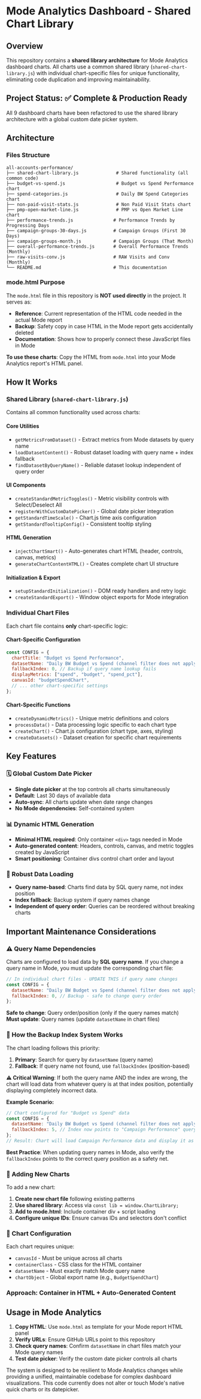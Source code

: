 # Mode Analytics Dashboard - Shared Chart Library

## Overview

This repository contains a **shared library architecture** for Mode Analytics dashboard charts. All charts use a common shared library (`shared-chart-library.js`) with individual chart-specific files for unique functionality, eliminating code duplication and improving maintainability.

## Project Status: ✅ Complete & Production Ready

All 9 dashboard charts have been refactored to use the shared library architecture with a global custom date picker system.

## Architecture

### Files Structure

```
all-accounts-performance/
├── shared-chart-library.js              # Shared functionality (all common code)
├── budget-vs-spend.js                   # Budget vs Spend Performance chart
├── spend-categories.js                  # Daily BW Spend Categories chart
├── non-paid-visit-stats.js              # Non Paid Visit Stats chart
├── pmp-open-market-line.js              # PMP vs Open Market Line chart
├── performance-trends.js               # Performance Trends by Progressing Days
├── campaign-groups-30-days.js          # Campaign Groups (First 30 Days)
├── campaign-groups-month.js            # Campaign Groups (That Month)
├── overall-performance-trends.js       # Overall Performance Trends (Monthly)
├── raw-visits-conv.js                  # RAW Visits and Conv (Monthly)
└── README.md                           # This documentation
```

### mode.html Purpose

The `mode.html` file in this repository is **NOT used directly** in the project. It serves as:

- **Reference**: Current representation of the HTML code needed in the actual Mode report
- **Backup**: Safety copy in case HTML in the Mode report gets accidentally deleted
- **Documentation**: Shows how to properly connect these JavaScript files in Mode

**To use these charts**: Copy the HTML from `mode.html` into your Mode Analytics report's HTML panel.

## How It Works

### Shared Library (`shared-chart-library.js`)

Contains all common functionality used across charts:

#### Core Utilities

- `getMetricsFromDataset()` - Extract metrics from Mode datasets by query name
- `loadDatasetContent()` - Robust dataset loading with query name + index fallback
- `findDatasetByQueryName()` - Reliable dataset lookup independent of query order

#### UI Components

- `createStandardMetricToggles()` - Metric visibility controls with Select/Deselect All
- `registerWithCustomDatePicker()` - Global date picker integration
- `getStandardTimeScale()` - Chart.js time axis configuration
- `getStandardTooltipConfig()` - Consistent tooltip styling

#### HTML Generation

- `injectChartSmart()` - Auto-generates chart HTML (header, controls, canvas, metrics)
- `generateChartContentHTML()` - Creates complete chart UI structure

#### Initialization & Export

- `setupStandardInitialization()` - DOM ready handlers and retry logic
- `createStandardExport()` - Window object exports for Mode integration

### Individual Chart Files

Each chart file contains **only** chart-specific logic:

#### Chart-Specific Configuration

```javascript
const CONFIG = {
  chartTitle: "Budget vs Spend Performance",
  datasetName: "Daily BW Budget vs Spend (channel filter does not apply)",
  fallbackIndex: 0, // Backup if query name lookup fails
  displayMetrics: ["spend", "budget", "spend_pct"],
  canvasId: "budgetSpendChart",
  // ... other chart-specific settings
};
```

#### Chart-Specific Functions

- `createDynamicMetrics()` - Unique metric definitions and colors
- `processData()` - Data processing logic specific to each chart type
- `createChart()` - Chart.js configuration (chart type, axes, styling)
- `createDatasets()` - Dataset creation for specific chart requirements

## Key Features

### 🗓️ Global Custom Date Picker

- **Single date picker** at the top controls all charts simultaneously
- **Default**: Last 30 days of available data
- **Auto-sync**: All charts update when date range changes
- **No Mode dependencies**: Self-contained system

### 📊 Dynamic HTML Generation

- **Minimal HTML required**: Only container `<div>` tags needed in Mode
- **Auto-generated content**: Headers, controls, canvas, and metric toggles created by JavaScript
- **Smart positioning**: Container divs control chart order and layout

### 🔄 Robust Data Loading

- **Query name-based**: Charts find data by SQL query name, not index position
- **Index fallback**: Backup system if query names change
- **Independent of query order**: Queries can be reordered without breaking charts

## Important Maintenance Considerations

### ⚠️ Query Name Dependencies

Charts are configured to load data by **SQL query name**. If you change a query name in Mode, you must update the corresponding chart file:

```javascript
// In individual chart files - UPDATE THIS if query name changes
const CONFIG = {
  datasetName: "Daily BW Budget vs Spend (channel filter does not apply)", // Must match Mode query name exactly
  fallbackIndex: 0, // Backup - safe to change query order
};
```

**Safe to change**: Query order/position (only if the query names match)  
**Must update**: Query names (update `datasetName` in chart files)

### 🔧 How the Backup Index System Works

The chart loading follows this priority:

1. **Primary**: Search for query by `datasetName` (query name)
2. **Fallback**: If query name not found, use `fallbackIndex` (position-based)

**⚠️ Critical Warning**: If both the query name AND the index are wrong, the chart will load data from whatever query is at that index position, potentially displaying completely incorrect data.

**Example Scenario:**

```javascript
// Chart configured for "Budget vs Spend" data
const CONFIG = {
  datasetName: "Daily BW Budget vs Spend (channel filter does not apply)", // Query renamed in Mode
  fallbackIndex: 5, // Index now points to "Campaign Performance" query
};
// Result: Chart will load Campaign Performance data and display it as Budget vs Spend!
```

**Best Practice**: When updating query names in Mode, also verify the `fallbackIndex` points to the correct query position as a safety net.

### 🔧 Adding New Charts

To add a new chart:

1. **Create new chart file** following existing patterns
2. **Use shared library**: Access via `const lib = window.ChartLibrary;`
3. **Add to mode.html**: Include container div + script loading
4. **Configure unique IDs**: Ensure canvas IDs and selectors don't conflict

### 📝 Chart Configuration

Each chart requires unique:

- `canvasId` - Must be unique across all charts
- `containerClass` - CSS class for the HTML container
- `datasetName` - Must exactly match Mode query name
- `chartObject` - Global export name (e.g., `BudgetSpendChart`)

### **Approach: Container in HTML + Auto-Generated Content**

## Usage in Mode Analytics

1. **Copy HTML**: Use `mode.html` as template for your Mode report HTML panel
2. **Verify URLs**: Ensure GitHub URLs point to this repository
3. **Check query names**: Confirm `datasetName` in chart files match your Mode query names
4. **Test date picker**: Verify the custom date picker controls all charts

The system is designed to be resilient to Mode Analytics changes while providing a unified, maintainable codebase for complex dashboard visualizations. This code currently does not alter or touch Mode's native quick charts or its datepicker.

